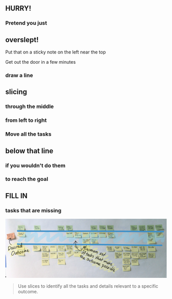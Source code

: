 <section>
    <h1>HURRY!</h1>
</section>
<section>
    <h3>Pretend you just</h3>
    <h2>overslept!</h2>
</section>
<section>
    <p>Put that on a sticky note on the left near the top</p>
   <div class="post-it orange">Get out the door in a few minutes</div>
</section>
<section>
    <h3>draw a line</h3>
    <h1>slicing</h1>
    <h3>through the middle</h3>
    <h3>from left to right</h3>
</section>
<section>
    <h3>Move all the tasks</h3>
    <h1>below that line</h1>
    <h3>if you wouldn't do them</h3>
    <h3>to reach the goal</h3>
</section>
<section>
    <h2>FILL IN</h2>
    <h3>tasks that are missing</h3>
</section>
<section data-transition="fade">
    <img class="stretch" src="img/extract-60.png" />
</section>
<section>
    <blockquote>Use slices to identify all the tasks and details relevant to a specific outcome.</blockquote>
</section>